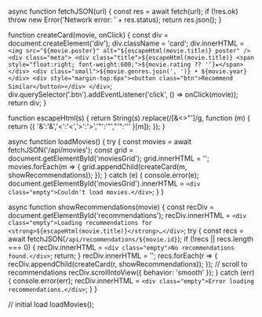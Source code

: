  

async function fetchJSON(url) {
  const res = await fetch(url);
  if (!res.ok) throw new Error('Network error: ' + res.status);
  return res.json();
}

function createCard(movie, onClick) {
  const div = document.createElement('div');
  div.className = 'card';
  div.innerHTML = `
    <img src="${movie.poster}" alt="${escapeHtml(movie.title)} poster" />
    <div class="meta">
      <div class="title">${escapeHtml(movie.title)} <span style="float:right; font-weight:600;">${movie.rating ?? ''}★</span></div>
      <div class="small">${movie.genres.join(', ')} • ${movie.year}</div>
      <div style="margin-top:6px"><button class="btn">Recommend Similar</button></div>
    </div>
  `;
  div.querySelector('.btn').addEventListener('click', () => onClick(movie));
  return div;
}

function escapeHtml(s) {
  return String(s).replace(/[&<>"']/g, function (m) {
    return ({ '&':'&amp;','<':'&lt;','>':'&gt;','"':'&quot;',"'":'&#39;' }[m]);
  });
}

async function loadMovies() {
  try {
    const movies = await fetchJSON('/api/movies');
    const grid = document.getElementById('moviesGrid');
    grid.innerHTML = '';
    movies.forEach(m => {
      grid.appendChild(createCard(m, showRecommendations));
    });
  } catch (e) {
    console.error(e);
    document.getElementById('moviesGrid').innerHTML = `<div class="empty">Couldn't load movies.</div>`;
  }
}

async function showRecommendations(movie) {
  const recDiv = document.getElementById('recommendations');
  recDiv.innerHTML = `<div class="empty">Loading recommendations for <strong>${escapeHtml(movie.title)}</strong>…</div>`;
  try {
    const recs = await fetchJSON(`/api/recommendations/${movie.id}`);
    if (!recs || recs.length === 0) {
      recDiv.innerHTML = `<div class="empty">No recommendations found.</div>`;
      return;
    }
    recDiv.innerHTML = '';
    recs.forEach(r => {
      recDiv.appendChild(createCard(r, showRecommendations));
    });
    // scroll to recommendations
    recDiv.scrollIntoView({ behavior: 'smooth' });
  } catch (err) {
    console.error(err);
    recDiv.innerHTML = `<div class="empty">Error loading recommendations.</div>`;
  }
}

// initial load
loadMovies();